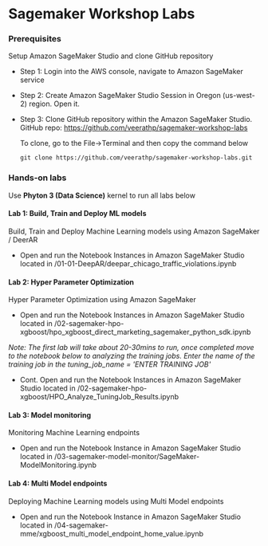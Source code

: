 # Sagemaker Workshop Labs

### Prerequisites
Setup Amazon SageMaker Studio and clone GitHub repository 

- Step 1: Login into the AWS console, navigate to Amazon SageMaker service 

- Step 2: Create Amazon SageMaker Studio Session in Oregon (us-west-2) region. Open it. 

- Step 3: Clone GitHub repository within the Amazon SageMaker Studio. GitHub repo: https://github.com/veerathp/sagemaker-workshop-labs
   
   To clone, go to the File→Terminal and then copy the command below
   ```
  git clone https://github.com/veerathp/sagemaker-workshop-labs.git
   ```
### Hands-on labs

Use **Phyton 3 (Data Science)** kernel to run all labs below

#### Lab 1: Build, Train and Deploy ML models
Build, Train and Deploy Machine Learning models using Amazon SageMaker / DeerAR

- Open and run the Notebook Instances in Amazon SageMaker Studio located in /01-01-DeepAR/deepar_chicago_traffic_violations.ipynb

#### Lab 2: Hyper Parameter Optimization
Hyper Parameter Optimization using Amazon SageMaker 
- Open and run the Notebook Instances in Amazon SageMaker Studio located in /02-sagemaker-hpo-xgboost/hpo_xgboost_direct_marketing_sagemaker_python_sdk.ipynb

*Note: The first lab will take about 20-30mins to run, once completed move to the notebook below to analyzing the training jobs. Enter the name of the training job in the tuning_job_name = 'ENTER TRAINING JOB'*

- Cont. Open and run the Notebook Instances in Amazon SageMaker Studio located in /02-sagemaker-hpo-xgboost/HPO_Analyze_TuningJob_Results.ipynb



#### Lab 3: Model monitoring 
Monitoring Machine Learning endpoints 
- Open and run the Notebook Instance in Amazon SageMaker Studio located in /03-sagemaker-model-monitor/SageMaker-ModelMonitoring.ipynb


#### Lab 4: Multi Model endpoints

Deploying Machine Learning models using Multi Model endpoints

- Open and run the Notebook Instance in Amazon SageMaker Studio located in /04-sagemaker-mme/xgboost_multi_model_endpoint_home_value.ipynb

